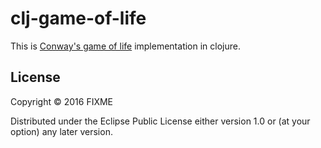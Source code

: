 # clj-game-of-life

This is [Conway's game of life](https://en.wikipedia.org/wiki/Conway%27s_Game_of_Life) implementation in clojure.

## License

Copyright © 2016 FIXME

Distributed under the Eclipse Public License either version 1.0 or (at
your option) any later version.
